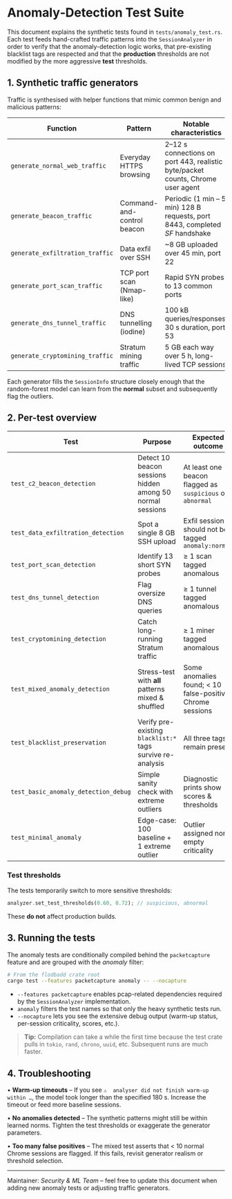 # Anomaly‐Detection Test Suite

This document explains the synthetic tests found in `tests/anomaly_test.rs`.  Each test feeds hand-crafted traffic patterns into the `SessionAnalyzer` in order to verify that the anomaly-detection logic works, that pre-existing blacklist tags are respected and that the **production** thresholds are not modified by the more aggressive **test** thresholds.

## 1. Synthetic traffic generators

Traffic is synthesised with helper functions that mimic common benign and malicious patterns:

| Function | Pattern | Notable characteristics |
|----------|---------|-------------------------|
| `generate_normal_web_traffic` | Everyday HTTPS browsing | 2–12 s connections on port 443, realistic byte/packet counts, Chrome user agent |
| `generate_beacon_traffic` | Command-and-control beacon | Periodic (1 min – 5 min) 128 B requests, port 8443, completed *SF* handshake |
| `generate_exfiltration_traffic` | Data exfil over SSH | ~8 GB uploaded over 45 min, port 22 |
| `generate_port_scan_traffic` | TCP port scan (Nmap-like) | Rapid SYN probes to 13 common ports |
| `generate_dns_tunnel_traffic` | DNS tunnelling (iodine) | 100 kB queries/responses, 30 s duration, port 53 |
| `generate_cryptomining_traffic` | Stratum mining traffic | 5 GB each way over 5 h, long-lived TCP sessions |

Each generator fills the `SessionInfo` structure closely enough that the random-forest model can learn from the **normal** subset and subsequently flag the outliers.

## 2. Per-test overview

| Test | Purpose | Expected outcome |
|------|---------|------------------|
| `test_c2_beacon_detection` | Detect 10 beacon sessions hidden among 50 normal sessions | At least one beacon flagged as `suspicious` or `abnormal` |
| `test_data_exfiltration_detection` | Spot a single 8 GB SSH upload | Exfil session should not be tagged `anomaly:normal` |
| `test_port_scan_detection` | Identify 13 short SYN probes | ≥ 1 scan tagged anomalous |
| `test_dns_tunnel_detection` | Flag oversize DNS queries | ≥ 1 tunnel tagged anomalous |
| `test_cryptomining_detection` | Catch long-running Stratum traffic | ≥ 1 miner tagged anomalous |
| `test_mixed_anomaly_detection` | Stress-test with **all** patterns mixed & shuffled | Some anomalies found; < 10 false-positive Chrome sessions |
| `test_blacklist_preservation` | Verify pre-existing `blacklist:*` tags survive re-analysis | All three tags remain present |
| `test_basic_anomaly_detection_debug` | Simple sanity check with extreme outliers | Diagnostic prints show scores & thresholds |
| `test_minimal_anomaly` | Edge-case: 100 baseline + 1 extreme outlier | Outlier assigned non-empty criticality |

### Test thresholds
The tests temporarily switch to more sensitive thresholds:

```rust
analyzer.set_test_thresholds(0.60, 0.72); // suspicious, abnormal
```

These **do not** affect production builds.

## 3. Running the tests

The anomaly tests are conditionally compiled behind the `packetcapture` feature and are grouped with the *anomaly* filter:

```bash
# From the flodbadd crate root
cargo test --features packetcapture anomaly -- --nocapture
```

* `--features packetcapture` enables pcap-related dependencies required by the `SessionAnalyzer` implementation.
* `anomaly` filters the test names so that only the heavy synthetic tests run.
* `--nocapture` lets you see the extensive debug output (warm-up status, per-session criticality, scores, etc.).

> **Tip:** Compilation can take a while the first time because the test crate pulls in `tokio`, `rand`, `chrono`, `uuid`, etc. Subsequent runs are much faster.

## 4. Troubleshooting

• **Warm-up timeouts** – If you see `⚠️  analyser did not finish warm-up within …`, the model took longer than the specified 180 s. Increase the timeout or feed more baseline sessions.

• **No anomalies detected** – The synthetic patterns might still be within learned norms. Tighten the test thresholds or exaggerate the generator parameters.

• **Too many false positives** – The mixed test asserts that < 10 normal Chrome sessions are flagged. If this fails, revisit generator realism or threshold selection.

---
Maintainer: *Security & ML Team* – feel free to update this document when adding new anomaly tests or adjusting traffic generators. 